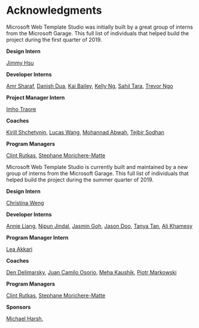 # Acknowledgments

Microsoft Web Template Studio was initially built by a great group of interns from the Microsoft Garage. This full list of individuals that helped build the project during the first quarter of 2019.

**Design Intern**

[Jimmy Hsu](https://www.linkedin.com/in/jimmy-hsu-650b7bbb/)

**Developer Interns**

[Amr Sharaf](https://www.linkedin.com/in/amr-sharaf/),
[Danish Dua](https://www.linkedin.com/in/dandua98/),
[Kai Bailey](https://www.linkedin.com/in/kai-bailey/),
[Kelly Ng](https://www.linkedin.com/in/ngkelly3/),
[Sahil Tara](https://www.linkedin.com/in/sahiltara/),
[Trevor Ngo](https://www.linkedin.com/in/trevor-ngo-vy/)

**Project Manager Intern**

[Imho Traore](https://www.linkedin.com/in/imho-traore/)

**Coaches**

[Kirill Shchetynin](https://github.com/KirillShchetinin),
[Lucas Wang](https://www.linkedin.com/in/uxfool/),
[Mohannad Abwah](https://www.linkedin.com/in/mohannad-abwah-1156944a/),
[Tejbir Sodhan](https://www.linkedin.com/in/tejbirsodhan/)

**Program Managers**

[Clint Rutkas](https://www.linkedin.com/in/clintrutkas/),
[Stephane Morichere-Matte](https://www.linkedin.com/in/stephanemoricherematte/)

Microsoft Web Template Studio is currently built and maintained by a new group of interns from the Microsoft Garage. This full list of individuals that helped build the project during the summer quarter of 2019.

**Design Intern**

[Christina Weng](https://www.linkedin.com/in/christina-weng/)

**Developer Interns**

[Annie Liang](https://www.linkedin.com/in/annie-l-715643a1/),
[Nipun Jindal](https://www.linkedin.com/in/nipun-jindal-87046510a/),
[Jasmin Goh](https://www.linkedin.com/in/jasmingoh/),
[Jason Doo](https://www.linkedin.com/in/jason-doo/),
[Tanya Tan](https://www.linkedin.com/in/tanya-tan-programmer/),
[Ali Khamesy](https://www.linkedin.com/in/ali-khamesy-038003158/)

**Program Manager Intern**  

[Lea Akkari](https://www.linkedin.com/in/lea-akkari-640889103/)

**Coaches**

[Den Delimarsky](https://www.linkedin.com/in/dendeli/),
[Juan Camilo Osorio](https://www.linkedin.com/in/jcoc611/),
[Meha Kaushik](https://www.linkedin.com/in/meha-kaushik-22931210a/),
[Piotr Markowski](https://www.linkedin.com/in/piotr-markowski-7728b09a/)

**Program Managers**

[Clint Rutkas](https://www.linkedin.com/in/clintrutkas/),
[Stephane Morichere-Matte](https://www.linkedin.com/in/stephanemoricherematte/)

**Sponsors**

[Michael Harsh](https://www.linkedin.com/in/michael-harsh/),
